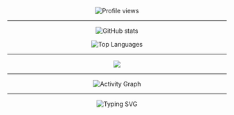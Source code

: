 <!-- Licznik odwiedzin -->
<p align="center">
  <img src="https://komarev.com/ghpvc/?username=TwojNick&style=for-the-badge" alt="Profile views"/>
</p>

---

<!-- GitHub Stats -->
<p align="center">
  <img src="https://github-readme-stats.vercel.app/api?username=TwojNick&show_icons=true&theme=tokyonight&hide_title=true" alt="GitHub stats"/>
</p>

<!-- Top Languages -->
<p align="center">
  <img src="https://github-readme-stats.vercel.app/api/top-langs/?username=TwojNick&layout=compact&theme=tokyonight" alt="Top Languages"/>
</p>

---

<!-- Umiejętności / Tech stack (ikonki) -->
<p align="center">
  <img src="https://skillicons.dev/icons?i=js,ts,react,nodejs,python,java,git,linux,docker,postgresql,mysql" />
</p>

---

<!-- Wykres aktywności -->
<p align="center">
  <img src="https://github-readme-activity-graph.vercel.app/graph?username=TwojNick&theme=tokyo-night" alt="Activity Graph"/>
</p>

---

<!-- Animowane napisy -->
<p align="center">
  <img src="https://readme-typing-svg.herokuapp.com?font=Fira+Code&duration=3000&pause=1000&color=00F7F7&center=true&vCenter=true&width=435&lines=Full+Stack+Developer;Open+Source+Enthusiast;Always+learning+new+tech" alt="Typing SVG" />
</p>
